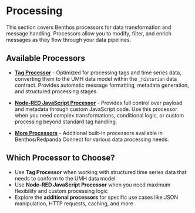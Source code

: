 # Processing

This section covers Benthos processors for data transformation and message handling. Processors allow you to modify, filter, and enrich messages as they flow through your data pipelines.

## Available Processors

- **[Tag Processor](tag-processor.md)** - Optimized for processing tags and time series data, converting them to the UMH data model within the `_historian` data contract. Provides automatic message formatting, metadata generation, and structured processing stages.

- **[Node-RED JavaScript Processor](node-red-javascript-processor.md)** - Provides full control over payload and metadata through custom JavaScript code. Use this processor when you need complex transformations, conditional logic, or custom processing beyond standard tag handling.

- **[More Processors](https://docs.redpanda.com/redpanda-connect/components/processors/about/)** - Additional built-in processors available in Benthos/Redpanda Connect for various data processing needs.

## Which Processor to Choose?

- Use **Tag Processor** when working with structured time series data that needs to conform to the UMH data model
- Use **Node-RED JavaScript Processor** when you need maximum flexibility and custom processing logic
- Explore the **additional processors** for specific use cases like JSON manipulation, HTTP requests, caching, and more

